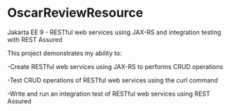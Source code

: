 # OscarReviewResource
Jakarta EE 9 - RESTful web services using JAX-RS and integration testing with REST Assured


This project demonstrates my ability to:

-Create RESTful web services using JAX-RS to performs CRUD operations

-Test CRUD operations of RESTful web services using the curl command

-Write and run an integration test of RESTful web services using REST Assured
